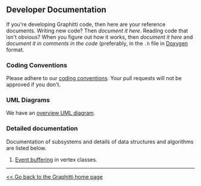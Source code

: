 ## Developer Documentation

If you're developing Graphitti code, then here are your reference documents. Writing new code? Then *document it here*. Reading code that isn't obvious? When you figure out how it works, then *document it here* and *document it in comments in the code* (preferably, in the `.h` file in [Doxygen](../Doxygen/DoxygenStyleGuide.md) format.

### Coding Conventions
Please adhere to our [coding conventions](codingConventions.md). Your pull requests will not be approved if you don't.

### UML Diagrams
We have an [overview UML diagram](UML/hand-drawn.pdf).

### Detailed documentation
Documentation of subsystems and details of data structures and algorithms are listed below.

1. [Event buffering](eventBuffering.md) in vertex classes.


---------
[<< Go back to the Graphitti home page](..)
